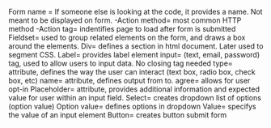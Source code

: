 Form name = If someone else is looking at the code, it provides a name.  Not meant to be displayed on form.
	-Action method= most common HTTP method
	-Action tag= indentifies page to load after form is submitted
Fieldset= used to group related elements on the form, and draws a box around the elements.
Div= defines a section in html document.  Later used to segment CSS.
Label= provides label element 
input= (text, email, password) tag, used to allow users to input data. No closing tag needed
	type= attribute, defines the way the user can interact (text box, radio box, check box, etc)
	name= attribute, defines output from to.
	agree= allows for user opt-in
Placeholder= attribute, provides additional information and expected value for user within an input field.
Select= creates dropdown list of options (option value)
	Option value= defines options in dropdown
Value= specifys the value of an input element
Button= creates button submit form


